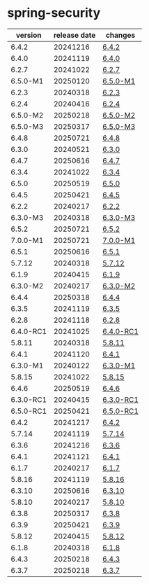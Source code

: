 # spring-security	


|version|release date|changes|
|---|---|---|
|6.4.2|20241216|[6.4.2](./6.4.2-20241216.md)|
|6.4.0|20241119|[6.4.0](./6.4.0-20241119.md)|
|6.2.7|20241022|[6.2.7](./6.2.7-20241022.md)|
|6.5.0-M1|20250120|[6.5.0-M1](./6.5.0-M1-20250120.md)|
|6.2.3|20240318|[6.2.3](./6.2.3-20240318.md)|
|6.2.4|20240416|[6.2.4](./6.2.4-20240416.md)|
|6.5.0-M2|20250218|[6.5.0-M2](./6.5.0-M2-20250218.md)|
|6.5.0-M3|20250317|[6.5.0-M3](./6.5.0-M3-20250317.md)|
|6.4.8|20250721|[6.4.8](./6.4.8-20250721.md)|
|6.3.0|20240521|[6.3.0](./6.3.0-20240521.md)|
|6.4.7|20250616|[6.4.7](./6.4.7-20250616.md)|
|6.3.4|20241022|[6.3.4](./6.3.4-20241022.md)|
|6.5.0|20250519|[6.5.0](./6.5.0-20250519.md)|
|6.4.5|20250421|[6.4.5](./6.4.5-20250421.md)|
|6.2.2|20240217|[6.2.2](./6.2.2-20240217.md)|
|6.3.0-M3|20240318|[6.3.0-M3](./6.3.0-M3-20240318.md)|
|6.5.2|20250721|[6.5.2](./6.5.2-20250721.md)|
|7.0.0-M1|20250721|[7.0.0-M1](./7.0.0-M1-20250721.md)|
|6.5.1|20250616|[6.5.1](./6.5.1-20250616.md)|
|5.7.12|20240318|[5.7.12](./5.7.12-20240318.md)|
|6.1.9|20240415|[6.1.9](./6.1.9-20240415.md)|
|6.3.0-M2|20240217|[6.3.0-M2](./6.3.0-M2-20240217.md)|
|6.4.4|20250318|[6.4.4](./6.4.4-20250318.md)|
|6.3.5|20241119|[6.3.5](./6.3.5-20241119.md)|
|6.2.8|20241118|[6.2.8](./6.2.8-20241118.md)|
|6.4.0-RC1|20241025|[6.4.0-RC1](./6.4.0-RC1-20241025.md)|
|5.8.11|20240318|[5.8.11](./5.8.11-20240318.md)|
|6.4.1|20241120|[6.4.1](./6.4.1-20241120.md)|
|6.3.0-M1|20240122|[6.3.0-M1](./6.3.0-M1-20240122.md)|
|5.8.15|20241022|[5.8.15](./5.8.15-20241022.md)|
|6.4.6|20250519|[6.4.6](./6.4.6-20250519.md)|
|6.3.0-RC1|20240415|[6.3.0-RC1](./6.3.0-RC1-20240415.md)|
|6.5.0-RC1|20250421|[6.5.0-RC1](./6.5.0-RC1-20250421.md)|
|6.4.2|20241217|[6.4.2](./6.4.2-20241217.md)|
|5.7.14|20241119|[5.7.14](./5.7.14-20241119.md)|
|6.3.6|20241216|[6.3.6](./6.3.6-20241216.md)|
|6.4.1|20241121|[6.4.1](./6.4.1-20241121.md)|
|6.1.7|20240217|[6.1.7](./6.1.7-20240217.md)|
|5.8.16|20241119|[5.8.16](./5.8.16-20241119.md)|
|6.3.10|20250616|[6.3.10](./6.3.10-20250616.md)|
|5.8.10|20240217|[5.8.10](./5.8.10-20240217.md)|
|6.3.8|20250317|[6.3.8](./6.3.8-20250317.md)|
|6.3.9|20250421|[6.3.9](./6.3.9-20250421.md)|
|5.8.12|20240415|[5.8.12](./5.8.12-20240415.md)|
|6.1.8|20240318|[6.1.8](./6.1.8-20240318.md)|
|6.4.3|20250218|[6.4.3](./6.4.3-20250218.md)|
|6.3.7|20250218|[6.3.7](./6.3.7-20250218.md)|
